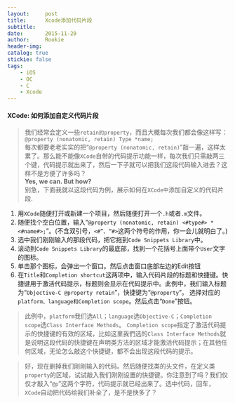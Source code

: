 ```yaml
---
layout:     post
title:      Xcode添加代码片段
subtitle:   
date:       2015-11-20
author:     Rookie
header-img: 
catalog: true
stickie: false
tags:
    - iOS
    - OC
    - C
    - Xcode
---
```


#### XCode: 如何添加自定义代码片段

>我们经常会定义一些`retain的property`，而且大概每次我们都会像这样写：    
`@property (nonatomic, retain) Type *name;`  
每次都要老老实实的把“`@property (nonatomic, retain)`”敲一遍，这样太累了。那么能不能像`XCode`自带的代码提示功能一样，每次我们只需敲两三个键，代码提示就出来了，然后一下子就可以把我们这段代码输入进去？这样不是方便了许多吗？  
**Yes, we can. But how?**   
别急，下面我就以这段代码为例，展示如何在`XCode中`添加自定义的代码片段.
1. 用`XCode`随便打开或新建一个项目，然后随便打开一个`.h`或者`.m`文件。  
2. 随便找个空白位置，输入“`@property (nonatomic, retain) <#type#> *<#name#>;`”。(不含双引号，`<#”、“#>`这两个符号的作用，你一会儿就明白了。)  
3. 选中我们刚刚输入的那段代码，把它拖到`Code Snippets Library`中。  
4. 滚动到`Code Snippets Library`的最底部，找到一个花括号上面带个`User`文字的图标。  
5. 单击那个图标，会弹出一个窗口。然后点击窗口底部左边的Edit按钮
6. 在`Title`和`Completion shortcut`这两项中，输入代码片段的标题和快捷键。快捷键用于激活代码提示，标题则会显示在代码提示中。此例中，我们输入标题为“`Objective-C @property retain`”，快捷键为“`@property`”。
选择对应的`platform、language和Completion scope`。然后点击“`Done`”按钮。

>此例中，`platform`我们选`All`；`language`选`Objective-C`；`Completion scope`选`Class Interface Methods`。
`Completion scope`指定了激活代码提示的快捷键的有效的区域，比如这里我們选的`Class Interface Methods`就是说明这段代码的快捷键在声明类方法的区域才能激活代码提示；在其他任何区域，无论怎么敲这个快捷键，都不会出现这段代码的提示。

>好，现在删掉我们刚刚输入的代码。然后随便找类的头文件，在定义类`property`的区域，试试敲入我们刚刚设置的快捷键。你注意到了吗？我们仅仅才敲入“`@p`”这两个字符，代码提示就已经出来了。选中代码，回车，`XCode`自动把代码给我们补全了，是不是快多了？